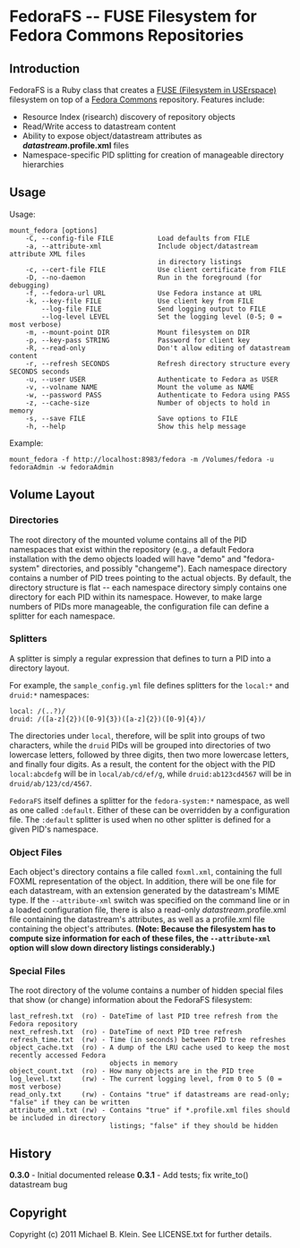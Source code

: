# FedoraFS -- FUSE Filesystem for Fedora Commons Repositories

## Introduction

FedoraFS is a Ruby class that creates a [FUSE (Filesystem in USErspace)](http://fuse.sourceforce.net/) filesystem on top of 
a [Fedora Commons](http://fedora-commons.org/) repository. Features include:

* Resource Index (risearch) discovery of repository objects
* Read/Write access to datastream content
* Ability to expose object/datastream attributes as __*datastream*.profile.xml__ files
* Namespace-specific PID splitting for creation of manageable directory hierarchies

## Usage

Usage:

    mount_fedora [options]
        -C, --config-file FILE           Load defaults from FILE
        -a, --attribute-xml              Include object/datastream attribute XML files
                                         in directory listings
        -c, --cert-file FILE             Use client certificate from FILE
        -D, --no-daemon                  Run in the foreground (for debugging)
        -f, --fedora-url URL             Use Fedora instance at URL
        -k, --key-file FILE              Use client key from FILE
            --log-file FILE              Send logging output to FILE
            --log-level LEVEL            Set the logging level (0-5; 0 = most verbose)
        -m, --mount-point DIR            Mount filesystem on DIR
        -p, --key-pass STRING            Password for client key
        -R, --read-only                  Don't allow editing of datastream content
        -r, --refresh SECONDS            Refresh directory structure every SECONDS seconds
        -u, --user USER                  Authenticate to Fedora as USER
        -v, --volname NAME               Mount the volume as NAME
        -w, --password PASS              Authenticate to Fedora using PASS
        -z, --cache-size                 Number of objects to hold in memory
        -s, --save FILE                  Save options to FILE
        -h, --help                       Show this help message

Example:

    mount_fedora -f http://localhost:8983/fedora -m /Volumes/fedora -u fedoraAdmin -w fedoraAdmin

## Volume Layout

### Directories

The root directory of the mounted volume contains all of the PID namespaces that exist within the repository (e.g.,
a default Fedora installation with the demo objects loaded will have "demo" and "fedora-system" directories, and
possibly "changeme"). Each namespace directory contains a number of PID trees pointing to the actual objects. By
default, the directory structure is flat -- each namespace directory simply contains one directory for each PID within
its namespace. However, to make large numbers of PIDs more manageable, the configuration file can define a splitter for
each namespace.

### Splitters

A splitter is simply a regular expression that defines to turn a PID into a directory layout.

For example, the `sample_config.yml` file defines splitters for the `local:*` and `druid:*` namespaces:

    local: /(..?)/
    druid: /([a-z]{2})([0-9]{3})([a-z]{2})([0-9]{4})/
    
The directories under `local`, therefore, will be split into groups of two characters, while the `druid` PIDs will
be grouped into directories of two lowercase letters, followed by three digits, then two more lowercase letters, and
finally four digits. As a result, the content for the object with the PID `local:abcdefg` will be in `local/ab/cd/ef/g`,
while `druid:ab123cd4567` will be in `druid/ab/123/cd/4567`.

`FedoraFS` itself defines a splitter for the `fedora-system:*` namespace, as well as one called `:default`. Either of 
these can be overridden by a configuration file. The `:default` splitter is used when no other splitter is defined for 
a given PID's namespace.

### Object Files

Each object's directory contains a file called `foxml.xml`, containing the full FOXML representation of the object. In 
addition, there will be one file for each datastream, with an extension generated by the datastream's MIME type. If the
`--attribute-xml` switch was specified on the command line or in a loaded configuration file, there is also a read-only
*datastream*.profile.xml file containing the datastream's attributes, as well as a profile.xml file containing the object's
attributes. **(Note: Because the filesystem has to compute size information for each of these files, the `--attribute-xml` 
option will slow down directory listings considerably.)**

### Special Files

The root directory of the volume contains a number of hidden special files that show (or change) information about the
FedoraFS filesystem:

    last_refresh.txt  (ro) - DateTime of last PID tree refresh from the Fedora repository
    next_refresh.txt  (ro) - DateTime of next PID tree refresh
    refresh_time.txt  (rw) - Time (in seconds) between PID tree refreshes
    object_cache.txt  (ro) - A dump of the LRU cache used to keep the most recently accessed Fedora
                             objects in memory
    object_count.txt  (ro) - How many objects are in the PID tree
    log_level.txt     (rw) - The current logging level, from 0 to 5 (0 = most verbose)
    read_only.txt     (rw) - Contains "true" if datastreams are read-only; "false" if they can be written
    attribute_xml.txt (rw) - Contains "true" if *.profile.xml files should be included in directory
                             listings; "false" if they should be hidden

## History

**0.3.0** - Initial documented release
**0.3.1** - Add tests; fix write_to() datastream bug

## Copyright

Copyright (c) 2011 Michael B. Klein. See LICENSE.txt for further details.

